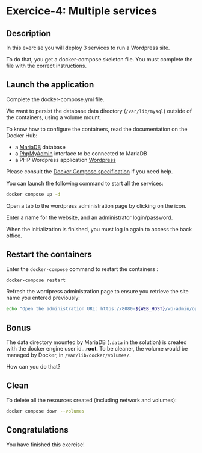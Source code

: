 # Exercice-4: Multiple services

<walkthrough-tutorial-duration duration="20.0"></walkthrough-tutorial-duration>

## Description

In this exercise you will deploy 3 services to run a Wordpress site.

To do that, you get a docker-compose skeleton file. You must complete the file with the correct instructions.

## Launch the application

Complete the <walkthrough-editor-open-file filePath="docker-compose.yml">docker-compose.yml</walkthrough-editor-open-file> file.

We want to persist the database data directory (`/var/lib/mysql`) outside of the containers, using a volume mount.

To know how to configure the containers, read the documentation on the Docker Hub:

* a [MariaDB](https://hub.docker.com/_/mariadb/) database
* a [PhpMyAdmin](https://hub.docker.com/r/phpmyadmin/phpmyadmin/) interface to be connected to MariaDB
* a PHP Wordpress application [Wordpress](https://hub.docker.com/_/wordpress/)

Please consult the [Docker Compose specification](https://github.com/compose-spec/compose-spec/blob/master/spec.md) if you need help.

You can launch the following command to start all the services:

```sh
docker compose up -d
```

Open a tab to the wordpress administration page by clicking on the <walkthrough-web-preview-icon></walkthrough-web-preview-icon> icon.

Enter a name for the website, and an administrator login/password.

When the initialization is finished, you must log in again to access the back office.

## Restart the containers

Enter the `docker-compose` command to restart the containers :

```sh
docker-compose restart
```

Refresh the wordpress administration page to ensure you retrieve the site name you entered previously:

```sh
echo "Open the administration URL: https://8080-${WEB_HOST}/wp-admin/options-general.php"
```

## Bonus

The data directory mounted by MariaDB (`.data` in the solution) is created with the docker engine user id...**root**.  To be cleaner, the volume would be managed by Docker, in `/var/lib/docker/volumes/`.

How can you do that?

## Clean

To delete all the resources created (including network and volumes):

```sh
docker compose down --volumes
```

## Congratulations

You have finished this exercise!

<walkthrough-conclusion-trophy></walkthrough-conclusion-trophy>
